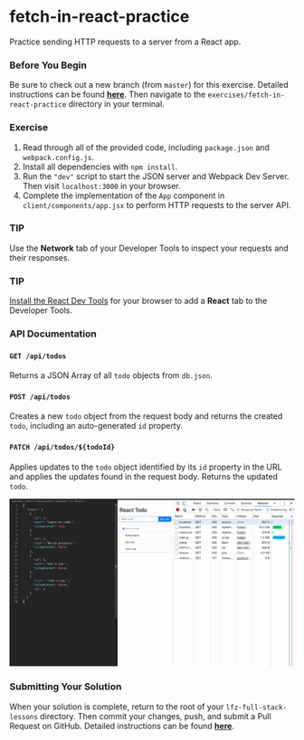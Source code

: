 # fetch-in-react-practice

Practice sending HTTP requests to a server from a React app.

### Before You Begin

Be sure to check out a new branch (from `master`) for this exercise. Detailed instructions can be found [**here**](../../guides/before-each-exercise.md). Then navigate to the `exercises/fetch-in-react-practice` directory in your terminal.

### Exercise

1. Read through all of the provided code, including `package.json` and `webpack.config.js`.
1. Install all dependencies with `npm install`.
1. Run the `"dev"` script to start the JSON server and Webpack Dev Server. Then visit `localhost:3000` in your browser.
1. Complete the implementation of the `App` component in `client/components/app.jsx` to perform HTTP requests to the server API.

### TIP

Use the **Network** tab of your Developer Tools to inspect your requests and their responses.

### TIP

[Install the React Dev Tools](https://chrome.google.com/webstore/detail/react-developer-tools/fmkadmapgofadopljbjfkapdkoienihi?hl=en) for your browser to add a **React** tab to the Developer Tools.

### API Documentation

#### `GET /api/todos`

Returns a JSON Array of all `todo` objects from `db.json`.

#### `POST /api/todos`

Creates a new `todo` object from the request body and returns the created `todo`, including an auto-generated `id` property.

#### `PATCH /api/todos/${todoId}`

Applies updates to the `todo` object identified by its `id` property in the URL and applies the updates found in the request body. Returns the updated `todo`.

![Fetch in React Practice](fetch-in-react-practice.gif)

### Submitting Your Solution

When your solution is complete, return to the root of your `lfz-full-stack-lessons` directory. Then commit your changes, push, and submit a Pull Request on GitHub. Detailed instructions can be found [**here**](../../guides/after-each-exercise.md).
